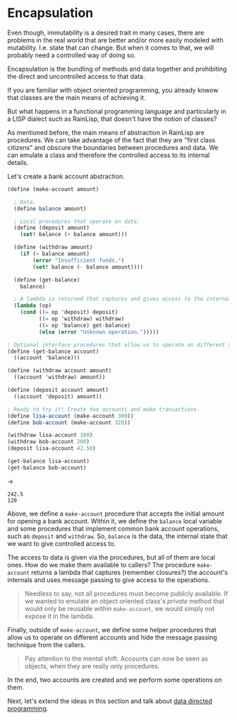 ﻿# Encapsulation
Even though, immutability is a desired trait in many cases, there are problems in the real world that are better and/or more
easily modeled with mutability. I.e. state that can change. But when it comes to that, we will probably need a controlled way of doing so.

Encapsulation is the bundling of methods and data together and prohibiting the direct and uncontrolled access to that data.

If you are familiar with object oriented programming, you already knwow that classes are the main means of achieving it.

But what happens in a functional programming language and particularly in a LISP dialect such as RainLisp, that doesn't have the
notion of classes?

As mentioned before, the main means of abstraction in RainLisp are procedures. We can take advantage of the fact that they are
"first class citizens" and obscure the boundaries between procedures and data. We can emulate a class and therefore the controlled
access to its internal details.

Let's create a bank account abstraction.

```scheme
(define (make-account amount)

  ; Data.
  (define balance amount)

  ; Local procedures that operate on data.
  (define (deposit amount)
    (set! balance (+ balance amount)))

  (define (withdraw amount)
    (if (< balance amount)
        (error "Insufficient funds.")
        (set! balance (- balance amount))))

  (define (get-balance)
    balance)

  ; A lambda is returned that captures and gives access to the internal procedures.
  (lambda (op)
    (cond ((= op 'deposit) deposit)
          ((= op 'withdraw) withdraw)
          ((= op 'balance) get-balance)
          (else (error "Unknown operation.")))))

; Optional interface procedures that allow us to operate on different accounts and hide the message passing details.
(define (get-balance account)
  ((account 'balance)))

(define (withdraw account amount)
  ((account 'withdraw) amount))

(define (deposit account amount)
  ((account 'deposit) amount))

; Ready to try it! Create two accounts and make transactions.
(define lisa-account (make-account 300))
(define bob-account (make-account 320))

(withdraw lisa-account 100)
(withdraw bob-account 200)
(deposit lisa-account 42.50)

(get-balance lisa-account)
(get-balance bob-account)
```
->
```
242.5
120
```

Above, we define a `make-account` procedure that accepts the initial amount for opening a bank account.
Within it, we define the `balance` local variable and some procedures that implement common bank account operations,
such as `deposit` and `withdraw`. So, `balance` is the data, the internal state that we want to give controlled access to.

The access to data is given via the procedures, but all of them are local ones. How do we make them available to callers?
The procedure `make-account` returns a lambda that captures (remember closures?) the account's internals and uses message passing
to give access to the operations.

> Needless to say, not all procedures must become publicly available. If we wanted to emulate an object oriented class's *private* method
that would only be reusable within `make-account`, we would simply not expose it in the lambda.

Finally, outside of `make-account`, we define some helper procedures that allow us to operate on different accounts and
hide the message passing technique from the callers.

> Pay attention to the mental shift. Accounts can now be seen as objects, when they are really only procedures.

In the end, two accounts are created and we perform some operations on them.

Next, let's extend the ideas in this section and talk about [data directed programming](data-directed-programming.md).
